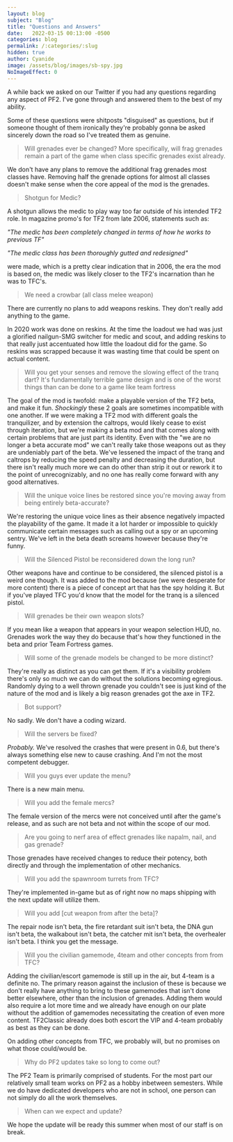 ```yaml
---
layout: blog
subject: "Blog"
title: "Questions and Answers"
date:   2022-03-15 00:13:00 -0500
categories: blog
permalink: /:categories/:slug
hidden: true
author: Cyanide
image: /assets/blog/images/sb-spy.jpg
NoImageEffect: 0
---
```


A while back we asked on our Twitter if you had any questions regarding any aspect of PF2. I've gone through and answered them to the best of my ability.

Some of these questions were shitposts "disguised" as questions, but if someone thought of them ironically they're probably gonna be asked sincerely down the road so I've treated them as genuine.

> Will grenades ever be changed? More specifically, will frag grenades remain a part of the game when class specific grenades exist already.

We don't have any plans to remove the additional frag grenades most classes have. Removing half the grenade options for almost all classes doesn't make sense when the core appeal of the mod is the grenades.

> Shotgun for Medic?

A shotgun allows the medic to play way too far outside of his intended TF2 role. In magazine promo's for TF2 from late 2006, statements such as:

*"The medic has been completely changed in terms of how he works to previous TF"* 

*"The medic class has been thoroughly gutted and redesigned"* 

were made, which is a pretty clear indication that in 2006, the era the mod is based on, the medic was likely closer to the TF2's incarnation than he was to TFC's.

> We need a crowbar (all class melee weapon)

There are currently no plans to add weapons reskins. They don't really add anything to the game. 

In 2020 work was done on reskins. At the time the loadout we had was just a glorified nailgun-SMG switcher for medic and scout, and adding reskins to that really just accentuated how little the loadout did for the game. So reskins was scrapped because it was wasting time that could be spent on actual content.

> Will you get your senses and remove the slowing effect of the tranq dart? It's fundamentally terrible game design and is one of the worst things than can be done to a game like team fortress

The goal of the mod is twofold: make a playable version of the TF2 beta, and make it fun. *Shockingly* these 2 goals are sometimes incompatible with one another. If we were making a TF2 mod with different goals the tranquilizer, and by extension the caltrops, would likely cease to exist through iteration, but we're making a beta mod and that comes along with certain problems that are just part its identity. Even with the "we are no longer a beta accurate mod" we can't really take those weapons out as they are undeniably part of the beta. We've lessened the impact of the tranq and caltrops by reducing the speed penalty and decreasing the duration, but there isn't really much more we can do other than strip it out or rework it to the point of unrecognizably, and no one has really come forward with any good alternatives.

> Will the unique voice lines be restored since you're moving away from being entirely beta-accurate?

We're restoring the unique voice lines as their absence negatively impacted the playability of the game. It made it a lot harder or impossible to quickly communicate certain messages such as calling out a spy or an upcoming sentry. We've left in the beta death screams however because they're funny.

> Will the Silenced Pistol be reconsidered down the long run?

Other weapons have and continue to be considered, the silenced pistol is a weird one though. It was added to the mod because (we were desperate for more content) there is a piece of concept art that has the spy holding it. But if you've played TFC you'd know that the model for the tranq is a silenced pistol.

> Will grenades be their own weapon slots?

If you mean like a weapon that appears in your weapon selection HUD, no. Grenades work the way they do because that's how they functioned in the beta and prior Team Fortress games.

> Will some of the grenade models be changed to be more distinct?

They're really as distinct as you can get them. If it's a visibility problem there's only so much we can do without the solutions becoming egregious. Randomly dying to a well thrown grenade you couldn't see is just kind of the nature of the mod and is likely a big reason grenades got the axe in TF2.

> Bot support?

No sadly. We don't have a coding wizard.

> Will the servers be fixed?

*Probably.* We've resolved the crashes that were present in 0.6, but there's always something else new to cause crashing. And I'm not the most competent debugger.

> Will you guys ever update the menu?

There is a new main menu.

> Will you add the female mercs?

The female version of the mercs were not conceived until after the game's release, and as such are not beta and not within the scope of our mod.

> Are you going to nerf area of effect grenades like napalm, nail, and gas grenade?

Those grenades have received changes to reduce their potency, both directly and through the implementation of other mechanics. 

> Will you add the spawnroom turrets from TFC?

They're implemented in-game but as of right now no maps shipping with the next update will utilize them.

> Will you add [cut weapon from after the beta]?

The repair node isn't beta, the fire retardant suit isn't beta, the DNA gun isn't beta, the walkabout isn't beta, the catcher mit isn't beta, the overhealer isn't beta. I think you get the message.

> Will you the civilian gamemode, 4team and other concepts from from TFC?

Adding the civilian/escort gamemode is still up in the air, but 4-team is a definite no. The primary reason against the inclusion of these is because we don't really have anything to bring to these gamemodes that isn't done better elsewhere, other than the inclusion of grenades. Adding them would also require a lot more time and we already have enough on our plate without the addition of gamemodes necessitating the creation of even more content. TF2Classic already does both escort the VIP and 4-team probably as best as they can be done.

On adding other concepts from TFC, we probably will, but no promises on what those could/would be.

> Why do PF2 updates take so long to come out?

The PF2 Team is primarily comprised of students. For the most part our relatively small team works on PF2 as a hobby inbetween semesters. While we do have dedicated developers who are not in school, one person can not simply do all the work themselves.

> When can we expect and update?

We hope the update will be ready this summer when most of our staff is on break.